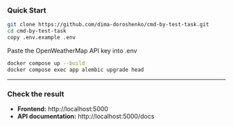 ### Quick Start

```sh
git clone https://github.com/dima-doroshenko/cmd-by-test-task.git
cd cmd-by-test-task
copy .env.example .env 
```

Paste the OpenWeatherMap API key into .env

```sh
docker compose up --build
docker compose exec app alembic upgrade head
```

---

### Check the result

-   **Frontend:** http://localhost:5000
-   **API documentation:** http://localhost:5000/docs